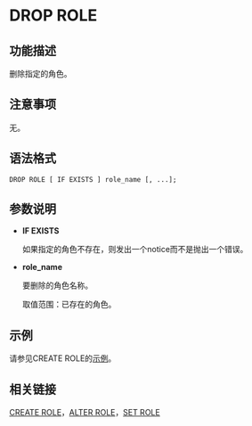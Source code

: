 # DROP ROLE<a name="ZH-CN_TOPIC_0289900731"></a>

## 功能描述<a name="zh-cn_topic_0283136937_zh-cn_topic_0237122147_zh-cn_topic_0059778848_s77851fcd69534eafbd3b79f15670b201"></a>

删除指定的角色。

## 注意事项<a name="zh-cn_topic_0283136937_zh-cn_topic_0237122147_zh-cn_topic_0059778848_s9197d0d79df943d1881df7c945bf030d"></a>

无。

## 语法格式<a name="zh-cn_topic_0283136937_zh-cn_topic_0237122147_zh-cn_topic_0059778848_s5e3af30cc42b4f62bbe1fa4e6d7fc607"></a>

```
DROP ROLE [ IF EXISTS ] role_name [, ...];
```

## 参数说明<a name="zh-cn_topic_0283136937_zh-cn_topic_0237122147_zh-cn_topic_0059778848_sabe550f7ed48409b8ffd1d88ca9f0725"></a>

-   **IF EXISTS**

    如果指定的角色不存在，则发出一个notice而不是抛出一个错误。

-   **role\_name**

    要删除的角色名称。

    取值范围：已存在的角色。


## 示例<a name="zh-cn_topic_0283136937_zh-cn_topic_0237122147_zh-cn_topic_0059778848_s40114b50f3f046c18213beaa37b84f59"></a>

请参见CREATE ROLE的[示例](CREATE-ROLE.md#zh-cn_topic_0283136858_zh-cn_topic_0237122112_zh-cn_topic_0059778189_s0dea2f90b8474387aff0ab3f366a611e)。

## 相关链接<a name="zh-cn_topic_0283136937_zh-cn_topic_0237122147_zh-cn_topic_0059778848_sbaf144c395d044f88acd5e545bf09f97"></a>

[CREATE ROLE](CREATE-ROLE.md)，[ALTER ROLE](ALTER-ROLE.md)，[SET ROLE](SET-ROLE.md)


